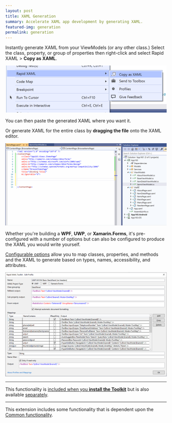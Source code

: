 ```yaml
---
layout: post
title: XAML Generation
summary: Accelerate XAML app development by generating XAML.
featured-img: generation
permalink: generation
---
```


Instantly generate XAML from your ViewModels (or any other class.) Select the class, property, or group of properties then right-click and select Rapid XAML > **Copy as XAML**.

![Copy as XAML context menu](./assets/img/posts/copy-as-xaml-menu.png)

You can then paste the generated XAML where you want it.

Or generate XAML for the entire class by **dragging the file** onto the XAML editor.

![Example of dragging and dropping a ViewModel onto the editor](./assets/img/posts/drag-drop-generation.gif)

Whether you're building a **WPF**, **UWP**, or **Xamarin.Forms**, it's pre-configured with a number of options but can also be configured to produce the XAML you would write yourself.

[Configurable options](https://github.com/mrlacey/Rapid-XAML-Toolkit/blob/master/docs/configuration.md) allow you to map classes, properties, and methods and the XAML to generate based on types, names, accessibility, and attributes.

![Mappings configuration screen](./assets/img/posts/edit-profile.png)

---

This functionality is [included when you **install the Toolkit**](https://marketplace.visualstudio.com/items?itemName=MattLaceyLtd.RapidXamlToolkit) but is also available [separately](https://marketplace.visualstudio.com/items?itemName=MattLaceyLtd.RapidXamlGeneration).

---

This extension includes some functionality that is dependent upon the [Common functionality](./common).
